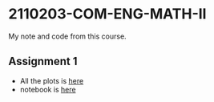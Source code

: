 # 2110203-COM-ENG-MATH-II

My note and code from this course.

## Assignment 1
- All the plots is [here](./Assignment_1/)
- notebook is [here](./Assignment_1/Com_Eng_Math_2_1_2023_Assignment_1.ipynb)
<!-- - pdf is [here](https://drive.google.com/file/d/1lkQ7csbsMl-ZuGU9RGxmTd9z_mhlAoS-/view?usp=sharing) -->